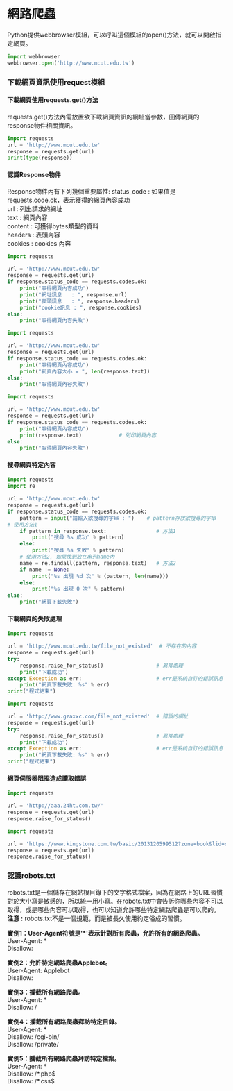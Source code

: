 # 網路爬蟲
Python提供webbrowser模組，可以呼叫這個模組的open()方法，就可以開啟指定網頁。
   ```Python
   import webbrowser
   webbrowser.open('http://www.mcut.edu.tw')
   ```
### 下載網頁資訊使用request模組
#### 下載網頁使用requests.get()方法
requests.get()方法內需放置欲下載網頁資訊的網址當參數，回傳網頁的response物件相關資訊。
   ```Python
   import requests
   url = 'http://www.mcut.edu.tw'
   response = requests.get(url)
   print(type(response))
   ```
#### 認識Response物件
Response物件內有下列幾個重要屬性:
   status_code : 如果值是requests.code.ok，表示獲得的網頁內容成功  
   url : 列出請求的網址  
   text : 網頁內容  
   content : 可獲得bytes類型的資料  
   headers : 表頭內容  
   cookies : cookies 內容  
   ```Python
   import requests

   url = 'http://www.mcut.edu.tw'
   response = requests.get(url)
   if response.status_code == requests.codes.ok:
       print("取得網頁內容成功")
       print("網址訊息   : ", response.url)
       print("表頭訊息   : ", response.headers)
       print("cookie訊息 : ", response.cookies)
   else:
       print("取得網頁內容失敗")
   ```
   ```Python
   import requests

   url = 'http://www.mcut.edu.tw'
   response = requests.get(url)
   if response.status_code == requests.codes.ok:
       print("取得網頁內容成功")
       print("網頁內容大小 = ", len(response.text))
   else:
       print("取得網頁內容失敗")

   ```
   ```Python
   import requests

   url = 'http://www.mcut.edu.tw'
   response = requests.get(url)
   if response.status_code == requests.codes.ok:
       print("取得網頁內容成功")
       print(response.text)            # 列印網頁內容
   else:
       print("取得網頁內容失敗")
   ```
#### 搜尋網頁特定內容
   ```Python
   import requests
   import re

   url = 'http://www.mcut.edu.tw'
   response = requests.get(url)
   if response.status_code == requests.codes.ok:
       pattern = input("請輸入欲搜尋的字串 : ")    # pattern存放欲搜尋的字串
   # 使用方法1
       if pattern in response.text:                # 方法1
           print("搜尋 %s 成功" % pattern)
       else:
           print("搜尋 %s 失敗" % pattern)
       # 使用方法2, 如果找到放在串列name內
       name = re.findall(pattern, response.text)   # 方法2
       if name != None:
           print("%s 出現 %d 次" % (pattern, len(name)))
       else:
           print("%s 出現 0 次" % pattern)
   else:
       print("網頁下載失敗")
   ```
#### 下載網頁的失敗處理
   ```Python
   import requests

   url = 'http://www.mcut.edu.tw/file_not_existed'  # 不存在的內容
   response = requests.get(url)
   try:
       response.raise_for_status()                 # 異常處理
       print("下載成功")
   except Exception as err:                        # err是系統自訂的錯誤訊息
       print("網頁下載失敗: %s" % err)
   print("程式結束")
   ```
   ```Python
   import requests

   url = 'http://www.gzaxxc.com/file_not_existed'  # 錯誤的網址
   response = requests.get(url)
   try:
       response.raise_for_status()                 # 異常處理
       print("下載成功")
   except Exception as err:                        # err是系統自訂的錯誤訊息
       print("網頁下載失敗: %s" % err)
   print("程式結束")
   ```

#### 網頁伺服器阻擋造成讀取錯誤
   ```Python
   import requests

   url = 'http://aaa.24ht.com.tw/'
   response = requests.get(url)
   response.raise_for_status()
   ```
   ```Python
   import requests

   url = 'https://www.kingstone.com.tw/basic/2013120599512?zone=book&lid=search&actid=WISE'
   response = requests.get(url)
   response.raise_for_status()   
   ```
   
### 認識robots.txt
robots.txt是一個儲存在網站根目錄下的文字格式檔案，因為在網路上的URL習慣對於大小寫是敏感的，所以統一用小寫。在robots.txt中會告訴你哪些內容不可以取得，或是哪些內容可以取得，也可以知道允許哪些特定網路爬蟲是可以爬的。  
**注意 :** robots.txt不是一個規範，而是被長久使用約定俗成的習慣。  

**實例1：User-Agent符號是'\*'表示針對所有爬蟲，允許所有的網路爬蟲。**  
User-Agent: \*  
Disallow:  

**實例2：允許特定網路爬蟲Applebot。**  
User-Agent: Applebot  
Disallow:  

**實例3：攔截所有網路爬蟲。**  
User-Agent: \*  
Disallow: /  

**實例4：攔截所有網路爬蟲拜訪特定目錄。**  
User-Agent: \*  
Disallow: /cgi-bin/  
Disallow: /private/  

**實例5：攔截所有網路爬蟲拜訪特定檔案。**  
User-Agent: \*  
Disallow: /\*.php$  
Disallow: /\*.css$  
  
